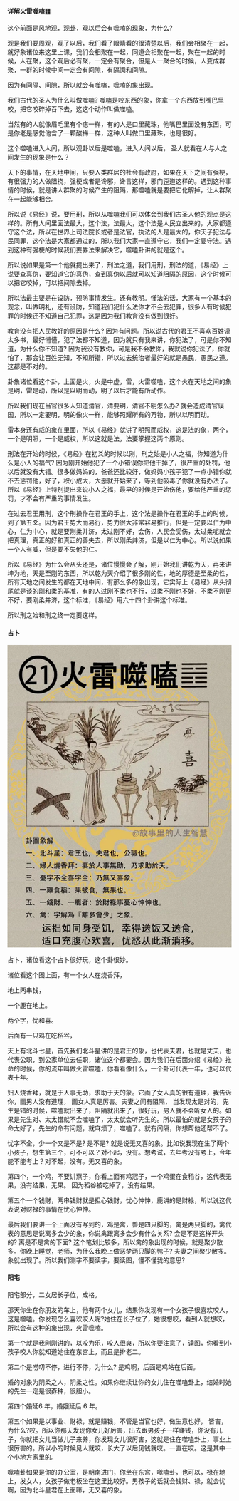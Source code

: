 #### 详解火雷噬嗑䷔

这个前面是风地观，观卦，观以后会有噬嗑的现象，为什么?

观是我们要周观，观了以后，我们看了眼睛看的很清楚以后，我们会相聚在一起，就好象诸位来这里上课，我们会相聚在一起，同道会相聚在一起，聚在一起的时候，人在聚，这个观后必有聚，一定会有聚合，但是人一聚合的时候，人变成群聚，一群的时候中间一定会有间隙，有隔阂和间隙。

因为有间隔、间隙，所以就会有噬嗑，噬嗑的象出现。

我们古代的圣人为什么叫做噬嗑? 噬嗑是咬东西的象，你拿一个东西放到嘴巴里咬，把它咬碎掉吞下去，这这个动作叫做噬嗑。

当然有的人就像眉毛里有个痣一样，有的人是口里藏珠，他嘴巴里面没有东西，可是你老是感觉他含了一颗酸梅一样，这种人叫做口里藏珠，也是很好。

这个噬嗑进入人间，所以观卦以后是噬嗑，进入人间以后， 圣人就看在人与人之间发生的现象是什么？

天下的事情，在天地中间，只要人类群居的社会有政府，如果在天下之间有强梗，有很强力的人做阻挠，强梗或者是谗邪，谗言这样，邪门歪道这样的。遇到这种事情的时候，就是讲人群聚的时候产生的阻隔，那噬嗑就是要把它化解掉，让人群聚在一起能够相合。

所以说《易经》说，要用刑，所以从噬嗑我们可以体会到我们古圣人他的观点是这样的。所有人间里面法最大，这个法，法最大，这个法是人民立出来的，大家都遵守这个法，所以在世界上司法院长或者是法官，执法的人是最大的，你天子犯法与民同罪，这个法是大家都通过的，所以我们大家一直遵守它，我们一定要守法。遇到这种有强梗的时候我们要靠法来解决它，噬嗑卦讲的就是这个。

所以说如果是第一个他就提出来了，刑法之道，我们用刑，刑法的道，《易经》上说要查真伪，要知道它的真伪，查到真伪以后就可以知道阻隔的原因，这个时候可以把它咬掉，可以把间隙去掉。

所以法最主要是在设防，预防事情发生。还有教明。懂法的话，大家有一个基本的观念，叫做明礼，还有设防，知道我们犯什么法你才不会去犯罪，很多人有时候犯罪的时候还不知道自己犯罪，这是因为我们教育没有做到很好。

教育没有把人民教好的原因是什么? 因为有问题。所以说古代的君王不喜欢百姓读太多书，最好懵懂，犯了法都不知道，因为就只有我来讲，你犯法了，可是你不知道，为什么你不知道? 因为我没有教你，可是我不会教你，我就说你犯法了，你就怕了，那会让百姓无知，不知所措，所以过去统治者最好的就是愚民，愚民之道。这都是不对的。

卦象诸位看这个卦，上面是火，火是中虚，雷，火雷噬嗑，这个火在天地之间的象是明，雷是动，所以是以明而动，明了以后才能有所动作。

所以我们现在当官很多人知道清官，清要明，清官不明怎么办? 就会造成清官误国，所以一定要明，明的像火一样，能够照耀所有的万物，所以以明而动。

雷本身还有威的象在里面，所以《易经》就讲了明照而威权，这是法的象，两个，一个是明照，一个是威权，所以这就是法，法要掌握这两个原则。

刑法在开始的时候，《易经》在初爻的时候以刚，刑之始是小人之福，你知道为什么是小人的福气? 因为刚开始他犯了一个小错误你把他干掉了，很严重的处罚，他以后就没有大错。很多做妈妈的，爸爸还比较好，做妈妈小孩子犯了一点小错你就不去惩罚他，好了，积小成大，大恶就开始来了，等到他吸毒了你就没有办法了。所以《易经》上特别提出来说小人之福，最早的时候是开始伤他，要给他严重的惩罚，才不会有严重的事情发生。

在过去君王用刑，这个刑操作在君王的手上，这个法是操作在君王的手上的时候，到了第五爻。因为君王势大而易行，势力很大非常容易推行，但是一定要以仁为中心，仁为中心，就是要刚柔并济，太过刚不好，会伤，人民会受伤，太过柔呢就会把真理，真正的好和真正的善失去，所以刚柔并济，但是以仁为中心。所以说如果一个人有威，但是要不失他的仁。

所以《易经》为什么会从头还是，诸位慢慢会了解，刚开始我们讲乾为天，再来讲坤为地，天是至刚的东西，所以乾为天介绍了很多刚的性，地的厚德是至柔的性，所有天地之间发生的都在天地中间，有那么多的象出现，它实际上《易经》从头彻尾就是谈的刚和柔的基准，有的人过刚不柔也不行，过柔不刚也不好，不柔不刚更不好，要刚柔并济，这个标准，《易经》用六十四个卦讲这个标准。

所以刑之始和刑之终一定要这样。 

#### 占卜

![图片](../img/火雷噬嗑.jpg)

占卜，诸位看这个占卜很好玩，这个卦很妙。

诸位看这个图上面，有一个女人在烧香拜，

地上两串钱，

一个鹿在地上。

两个字，忧和喜。

后面有一只鸡在吃稻谷，

天上有北斗七星，首先我们北斗星讲的是君王的象，也代表夫君，也就是丈夫，也代表公职，到公家单位去任职，诸位这个都要会。因为我们在后面介绍《易经》推命的时候，你的流年叫做火雷噬嗑，你看看像什么，一个卦可代表一年，也可以代表十年。

妇人烧香拜，就是于人事无助，求助于天的象。它画了女人真的很有道理，我告诉你，画男人没有道理， 画女人真是厉害。夫妻之间有阻隔， 当发现太是对的，先生是错的时候，噬嗑就出来了，阻隔就出来了，很好玩，男人就不会听女人的。如果是先生对、太太错就不会噬嗑了，太太就会听先生的。所以最怕的就是女孩子的命太好了，先生的命有问题，就麻烦了，噬嗑了。就有间隔，你想帮他还帮不了。

忧字不全，少一个又是不是? 是不是? 就是说无又喜的象。比如说我现在生了两个小孩子，想生第三个，可不可以？对不起，没有。想考试，去年考没有考上，今年能不能考上？对不起，没有。无又喜的象。

第四个，一个鸡，不要讲燕子，你看上面有鸡冠子，一个鸡蛋在食稻谷，这代表无果，没有结果，无果。 因为稻谷被吃掉了，没有结果。 

第五个一个钱财，两串钱财就是担心钱财，忧心忡忡，鹿讲的是财禄，所以说这代表说对财禄的事情在忧心忡忡。

最后我们要讲一个上面没有写到的，鸡是禽，兽是四只脚的，禽是两只脚的，禽代表的意思是说离多会少的象，你说禽跟离多会少有什么关系? 会是不是这样开头的? 离是不是禽的下面? 这个笔划比较多，所以禽的象出现的时候，就是聚少散多。你晚上睡觉，老师，为什么我晚上做恶梦两只脚的鸭子? 夫妻之间聚少散多。象就出现了。所以我们测字不要读字，要读图，懂不懂我的意思?

#### 阳宅

阳宅部分，二女居长子位，成格。

那天你坐在你朋友的车上，他有两个女儿，结果你发现有一个女孩子很喜欢咬人，这是噬嗑。你发现怎么喜欢咬人呢?她住在长子位了，她很想咬，看到人就想咬，所以会有这种的象出现，火雷噬嗑。

第一个就是我刚刚讲的，以咬为乐，咬人很爽，所以你要注意了，读图，你看到小孩子咬人你就知道她住在东宫上，而且是排老二。

第二个是唠叨不停，进行不停，为什么? 是鸡啊，后面是鸡站在后面。

婚的对象为阴柔之人，阴柔之性。如果你继续让你的女儿住在噬嗑卦上，结婚时她的先生一定是很孬种，很胆小。

第四个婚延6 年，婚姻延后 6 年。

第五个如果是以事业、财禄，就是赚钱，不管是当官也好，做生意也好， 皆吉，为什么?咬。所以你那天发现你女儿好厉害，出去跟男孩子一样赚钱，你没有儿子，你就把女儿当做儿子来养，你发现女儿很厉害，这就是住在噬嗑卦上，事业上很厉害的。所以小的时候见人就咬，长大了以后见钱就咬。一直在咬。这是其中一个小地方家里的。

噬嗑卦如果是你的办公室，是朝南进门，你坐在东宫，噬嗑卦，也可以，禄在地上，发女人，女孩子做老板坐在这里比较好。男孩子的话就会钱财、禄，就会忧啊，因为北斗星君在上面嘛，无又喜的象。

